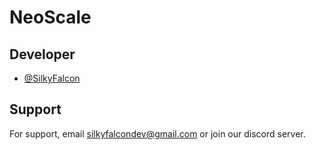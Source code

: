 
# NeoScale

## Developer

- [@SilkyFalcon](https://www.github.com/SilkyFalcon)


## Support

For support, email silkyfalcondev@gmail.com or join our discord server.

